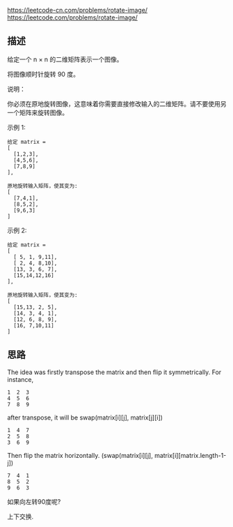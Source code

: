 <https://leetcode-cn.com/problems/rotate-image/>
<https://leetcode.com/problems/rotate-image/>

## 描述
给定一个 n × n 的二维矩阵表示一个图像。

将图像顺时针旋转 90 度。

说明：

你必须在原地旋转图像，这意味着你需要直接修改输入的二维矩阵。请不要使用另一个矩阵来旋转图像。

示例 1:

```
给定 matrix = 
[
  [1,2,3],
  [4,5,6],
  [7,8,9]
],

原地旋转输入矩阵，使其变为:
[
  [7,4,1],
  [8,5,2],
  [9,6,3]
]
```


示例 2:

```
给定 matrix =
[
  [ 5, 1, 9,11],
  [ 2, 4, 8,10],
  [13, 3, 6, 7],
  [15,14,12,16]
], 

原地旋转输入矩阵，使其变为:
[
  [15,13, 2, 5],
  [14, 3, 4, 1],
  [12, 6, 8, 9],
  [16, 7,10,11]
]
```





## 思路

The idea was firstly transpose the matrix and then flip it symmetrically. For instance,

```
1  2  3             
4  5  6
7  8  9
```

after transpose, it will be swap(matrix[i][j], matrix[j][i])

```
1  4  7
2  5  8
3  6  9
```

Then flip the matrix horizontally. (swap(matrix[i][j], matrix[i][matrix.length-1-j])

```
7  4  1
8  5  2
9  6  3
```





如果向左转90度呢? 

上下交换.